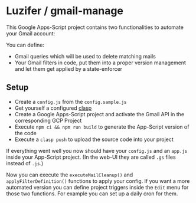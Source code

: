 # Luzifer / gmail-manage

This Google Apps-Script project contains two functionalities to automate your Gmail account:

You can define:
- Gmail queries which will be used to delete matching mails
- Your Gmail filters in code, put them into a proper version management and let them get applied by a state-enforcer

## Setup

- Create a `config.js` from the `config.sample.js`
- Get yourself a configured [clasp](https://github.com/google/clasp)
- Create a Google Apps-Script project and activate the Gmail API in the corresponding GCP Project
- Execute `npm ci && npm run build` to generate the App-Script version of the code
- Execute a `clasp push` to upload the source code into your project

If everything went well you now should have your `config.js` and an `app.js` inside your App-Script project. (In the web-UI they are called `.gs` files instead of `.js`.)

Now you can execute the `executeMailCleanup()` and `applyFilterDefinition()` functions to apply your config. If you want a more automated version you can define project triggers inside the `Edit` menu for those two functions. For example you can set up a daily cron for them.
